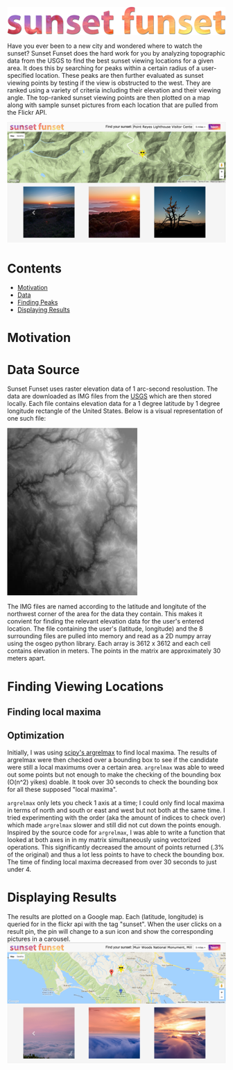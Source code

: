 ![Sunset Funset Logo](/static/biglogo.png)

Have you ever been to a new city and wondered where to watch the sunset? Sunset Funset does the hard work for you by analyzing 
topographic data from the USGS to find the best sunset viewing locations for a given area.  It does this by searching for 
peaks within a certain radius of a user-specified location. These peaks are then further evaluated as sunset viewing points by
testing if the view is obstructed to the west. They are ranked using a variety of criteria including their elevation and their
viewing angle. The top-ranked sunset viewing points are then plotted on a map along with sample sunset pictures from each 
location that are pulled from the Flickr API.

![App Screen Shot](/readmescreenshot/screenshot.png)

# Contents
* [Motivation](#motivation)
* [Data](#data)
* [Finding Peaks](#findinglocations)
* [Displaying Results](#display)

# <a name="motivation"></a>Motivation

# <a name="data"></a>Data Source
Sunset Funset uses raster elevation data of 1 arc-second resolustion. The data are downloaded as IMG files from the [USGS](http://viewer.nationalmap.gov/basic/) which are then stored locally. Each file contains elevation data for a 1 degree latitude by 1 degree longitude rectangle of the United States.
Below is a visual representation of one such file:

![Data Image](/readmescreenshot/fav.jpg)

The IMG files are named according to the latitude and longitute of the northwest corner of the area for the data they contain. This makes it convient for finding the relevant elevation data for the user's entered location. The file containing the user's (latitude, longitude) and the 8 surrounding files are pulled into memory and read as a 2D numpy array using the osgeo python library. Each array is 3612 x 3612 and each cell contains elevation in meters. The points in the matrix are approximately 30 meters apart.

# <a name="findinglocations"><a/>Finding Viewing Locations
## Finding local maxima
## Optimization
Initially, I was using [scipy's argrelmax](https://github.com/scipy/scipy/blob/master/scipy/signal/_peak_finding.py) to find local maxima. The results of argrelmax were then checked over a bounding box to see if the candidate were still a local maximums over a certain area. `argrelmax` was able to weed out some points but not enough to make the checking of the bounding box (O(n^2) yikes) doable. It took over 30 seconds to check the bounding box for all these supposed "local maxima".

`argrelmax` only lets you check 1 axis at a time; I could only find local maxima in terms of north and south or east and west but not both at the same time. I tried experimenting with the order (aka the amount of indices to check over) which made `argrelmax` slower and still did not cut down the points enough. Inspired by the source code for `argrelmax`, I was able to write a function that looked at both axes in in my matrix simultaneously using vectorized operations. This significantly decreased the amount of points returned (.3% of the original) and thus a lot less points to have to check the bounding box. The time of finding local maxima decreased from over 30 seconds to just under 4.

# <a name="display"></a>Displaying Results
The results are plotted on a Google map. Each (latitude, longitude) is queried for in the flickr api with the tag "sunset". When the user clicks on a result pin, the pin will change to a sun icon and show the corresponding pictures in a carousel. 
![App Screen Shot2](/static/screenshot2.png)
